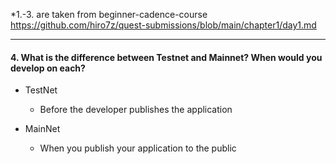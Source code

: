 *1.-3. are taken from beginner-cadence-course<br/>
https://github.com/hiro7z/quest-submissions/blob/main/chapter1/day1.md

---
#### 4. What is the difference between Testnet and Mainnet? When would you develop on each?

- TestNet
  - Before the developer publishes the application

- MainNet
  - When you publish your application to the public
